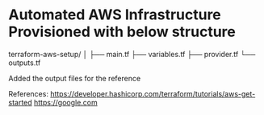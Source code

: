 # Automated AWS Infrastructure Provisioned with below structure
terraform-aws-setup/
│
├── main.tf
├── variables.tf
├── provider.tf
└── outputs.tf


Added the output files for the reference


References:
https://developer.hashicorp.com/terraform/tutorials/aws-get-started
https://google.com
